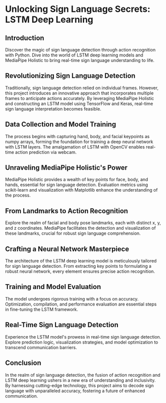 # Unlocking Sign Language Secrets: LSTM Deep Learning

## Introduction
Discover the magic of sign language detection through action recognition with Python. Dive into the world of LSTM deep learning models and MediaPipe Holistic to bring real-time sign language understanding to life.


## Revolutionizing Sign Language Detection
Traditionally, sign language detection relied on individual frames. However, this project introduces an innovative approach that incorporates multiple frames to anticipate actions accurately. By leveraging MediaPipe Holistic and constructing an LSTM model using TensorFlow and Keras, real-time sign language interpretation becomes feasible.

## Data Collection and Model Training
The process begins with capturing hand, body, and facial keypoints as numpy arrays, forming the foundation for training a deep neural network with LSTM layers. The amalgamation of LSTM with OpenCV enables real-time action prediction via webcam.

## Unraveling MediaPipe Holistic's Power
MediaPipe Holistic provides a wealth of key points for face, body, and hands, essential for sign language detection. Evaluation metrics using scikit-learn and visualization with Matplotlib enhance the understanding of the process.

## From Landmarks to Action Recognition
Explore the realm of facial and body pose landmarks, each with distinct x, y, and z coordinates. MediaPipe facilitates the detection and visualization of these landmarks, crucial for robust sign language comprehension.

## Crafting a Neural Network Masterpiece
The architecture of the LSTM deep learning model is meticulously tailored for sign language detection. From extracting key points to formulating a robust neural network, every element ensures precise action recognition.

## Training and Model Evaluation
The model undergoes rigorous training with a focus on accuracy. Optimization, compilation, and performance evaluation are essential steps in fine-tuning the LSTM framework.

## Real-Time Sign Language Detection
Experience the LSTM model's prowess in real-time sign language detection. Explore prediction logic, visualization strategies, and model optimization to transcend communication barriers.

## Conclusion
In the realm of sign language detection, the fusion of action recognition and LSTM deep learning ushers in a new era of understanding and inclusivity. By harnessing cutting-edge technology, this project aims to decode sign language with unparalleled accuracy, fostering a future of enhanced communication.

